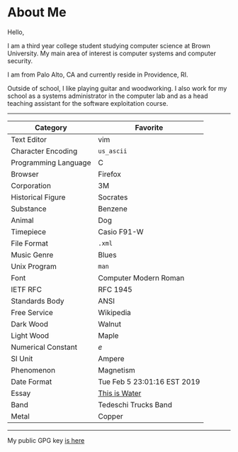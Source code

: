 # About Me

Hello,

I am a third year college student studying computer science at Brown University.
My main area of interest is computer systems and computer security.

I am from Palo Alto, CA and currently reside in Providence, RI.

Outside of school, I like playing guitar and woodworking. I also work for my
school as a systems administrator in the computer lab and as a head teaching assistant for the software exploitation course.

---

| Category | Favorite |
|----------|----------|
| Text Editor | vim |
| Character Encoding | `us_ascii` |
| Programming Language | C |
| Browser | Firefox |
| Corporation | 3M |
| Historical Figure | Socrates |
| Substance | Benzene |
| Animal | Dog |
| Timepiece | Casio F91-W |
| File Format | `.xml` |
| Music Genre | Blues |
| Unix Program | `man` |
| Font | Computer Modern Roman |
| IETF RFC | RFC 1945 |
| Standards Body | ANSI |
| Free Service | Wikipedia |
| Dark Wood | Walnut |
| Light Wood | Maple |
| Numerical Constant | *e* |
| SI Unit | Ampere |
| Phenomenon | Magnetism |
| Date Format | Tue Feb 5 23:01:16 EST 2019 |
| Essay | [This is Water](/resources/this_is_water.pdf)
| Band | Tedeschi Trucks Band |
| Metal | Copper |

---

My public GPG key [is here](/resources/briantracy_gpg.txt)

